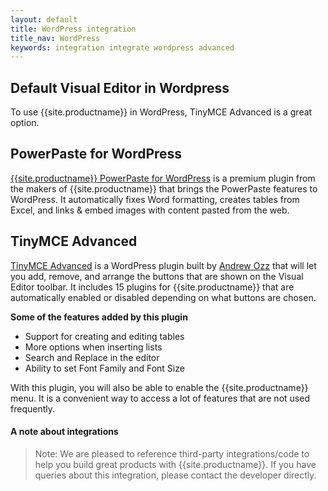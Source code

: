 ```yaml
---
layout: default
title: WordPress integration
title_nav: WordPress
keywords: integration integrate wordpress advanced
---
```



## Default Visual Editor in Wordpress

To use {{site.productname}} in WordPress, TinyMCE Advanced is a great option.

## PowerPaste for WordPress

[{{site.productname}} PowerPaste for WordPress](https://apps.tiny.cloud/products/powerpaste/) is a premium plugin from the makers of {{site.productname}} that brings the PowerPaste features to WordPress. It automatically fixes Word formatting, creates tables from Excel, and links & embed images with content pasted from the web.

## TinyMCE Advanced

[TinyMCE Advanced](https://wordpress.org/plugins/tinymce-advanced/) is a WordPress plugin built by [Andrew Ozz](https://profiles.wordpress.org/azaozz/) that will let you add, remove, and arrange the buttons that are shown on the Visual Editor toolbar. It includes 15 plugins for {{site.productname}} that are automatically enabled or disabled depending on what buttons are chosen.

**Some of the features added by this plugin**

* Support for creating and editing tables
* More options when inserting lists
* Search and Replace in the editor
* Ability to set Font Family and Font Size

With this plugin, you will also be able to enable the {{site.productname}} menu. It is a convenient way to access a lot of features that are not used frequently.

#### A note about integrations

> Note:  We are pleased to reference third-party integrations/code to help you build great products with {{site.productname}}. If you have queries about this integration, please contact the developer directly.

